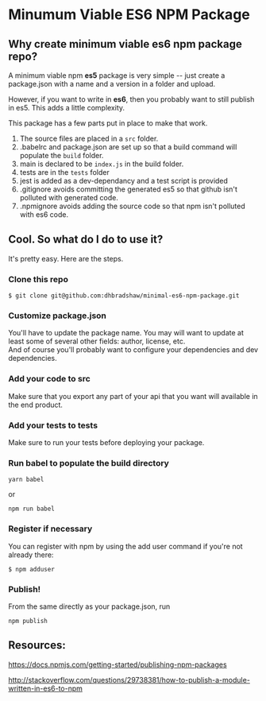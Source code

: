 # Minumum Viable ES6 NPM Package

## Why create minimum viable es6 npm package repo?
A minimum viable npm **es5** package is very simple -- just create a package.json with a name and a version in a folder and upload.

However, if you want to write in **es6**, then you probably want to still publish in es5.  This adds a little complexity.

This package has a few parts put in place to make that work.

1. The source files are placed in a `src` folder.
2. .babelrc and package.json are set up so that a build command will populate the `build` folder.
3. main is declared to be `index.js` in the build folder.
4. tests are in the `tests` folder
5. jest is added as a dev-dependancy and a test script is provided
6. .gitignore avoids committing the generated es5 so that github isn't polluted with generated code.
7. .npmignore avoids adding the source code so that npm isn't polluted with es6 code.

## Cool.  So what do I do to use it?

It's pretty easy.  Here are the steps.

### Clone this repo
```
$ git clone git@github.com:dhbradshaw/minimal-es6-npm-package.git
```
### Customize package.json
You'll have to update the package name.
You may will want to update at least some of several other fields: author, license, etc.  
And of course you'll probably want to configure your dependencies and dev dependencies.

### Add your code to src
Make sure that you export any part of your api that you want will available in the end product.

### Add your tests to tests
Make sure to run your tests before deploying your package.

### Run babel to populate the build directory
```
yarn babel
```
or 
```
npm run babel
```
### Register if necessary
You can register with npm by using the add user command if you're not already there:
```
$ npm adduser
```

### Publish!
From the same directly as your package.json, run
```
npm publish
```

## Resources:

https://docs.npmjs.com/getting-started/publishing-npm-packages

http://stackoverflow.com/questions/29738381/how-to-publish-a-module-written-in-es6-to-npm
